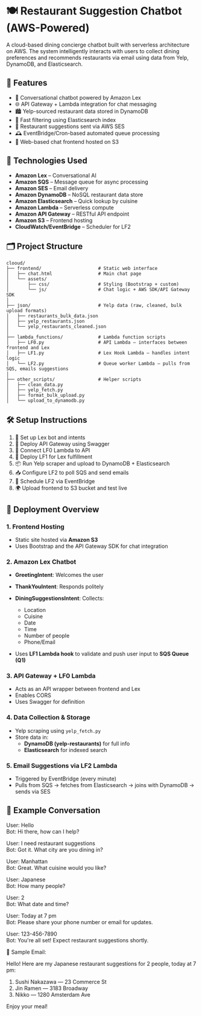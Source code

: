 # 🍽️ Restaurant Suggestion Chatbot (AWS-Powered)

A cloud-based dining concierge chatbot built with serverless architecture on AWS. The system intelligently interacts with users to collect dining preferences and recommends restaurants via email using data from Yelp, DynamoDB, and Elasticsearch.

## 🧠 Features

- 🤖 Conversational chatbot powered by Amazon Lex
- 🌐 API Gateway + Lambda integration for chat messaging
- 🏙️ Yelp-sourced restaurant data stored in DynamoDB
- 🔎 Fast filtering using Elasticsearch index
- 📩 Restaurant suggestions sent via AWS SES
- 🕰️ EventBridge/Cron-based automated queue processing
- 💬 Web-based chat frontend hosted on S3

## 🧰 Technologies Used

- **Amazon Lex** – Conversational AI
- **Amazon SQS** – Message queue for async processing
- **Amazon SES** – Email delivery
- **Amazon DynamoDB** – NoSQL restaurant data store
- **Amazon Elasticsearch** – Quick lookup by cuisine
- **Amazon Lambda** – Serverless compute
- **Amazon API Gateway** – RESTful API endpoint
- **Amazon S3** – Frontend hosting
- **CloudWatch/EventBridge** – Scheduler for LF2

## 🗂️ Project Structure
```
clooud/
├── frontend/                     # Static web interface
│   ├── chat.html                 # Main chat page
│   └── assets/
│       ├── css/                  # Styling (Bootstrap + custom)
│       └── js/                   # Chat logic + AWS SDK/API Gateway SDK
│
├── json/                         # Yelp data (raw, cleaned, bulk upload formats)
│   ├── restaurants_bulk_data.json
│   ├── yelp_restaurants.json
│   └── yelp_restaurants_cleaned.json
│
├── lambda_functions/             # Lambda function scripts
│   ├── LF0.py                    # API Lambda – interfaces between frontend and Lex
│   ├── LF1.py                    # Lex Hook Lambda – handles intent logic
│   └── LF2.py                    # Queue worker Lambda – pulls from SQS, emails suggestions
│
├── other_scripts/                # Helper scripts
│   ├── clean_data.py
│   ├── yelp_fetch.py
│   ├── format_bulk_upload.py
│   └── upload_to_dynamodb.py

```

## 🛠️ Setup Instructions

1. 🧠 Set up Lex bot and intents
2. 🛜 Deploy API Gateway using Swagger
3. 🔗 Connect LF0 Lambda to API
4. 💬 Deploy LF1 for Lex fulfillment
5. 📦 Run Yelp scraper and upload to DynamoDB + Elasticsearch
6. 📥 Configure LF2 to poll SQS and send emails
7. 📅 Schedule LF2 via EventBridge
8. 🌍 Upload frontend to S3 bucket and test live

## 🚀 Deployment Overview

### 1. Frontend Hosting
- Static site hosted via **Amazon S3**
- Uses Bootstrap and the API Gateway SDK for chat integration

### 2. Amazon Lex Chatbot
- **GreetingIntent**: Welcomes the user
- **ThankYouIntent**: Responds politely
- **DiningSuggestionsIntent**: Collects:
  - Location
  - Cuisine
  - Date
  - Time
  - Number of people
  - Phone/Email

- Uses **LF1 Lambda hook** to validate and push user input to **SQS Queue (Q1)**

### 3. API Gateway + LF0 Lambda
- Acts as an API wrapper between frontend and Lex
- Enables CORS
- Uses Swagger for definition

### 4. Data Collection & Storage
- Yelp scraping using `yelp_fetch.py`
- Store data in:
  - **DynamoDB (yelp-restaurants)** for full info
  - **Elasticsearch** for indexed search

### 5. Email Suggestions via LF2 Lambda
- Triggered by EventBridge (every minute)
- Pulls from SQS → fetches from Elasticsearch → joins with DynamoDB → sends via SES

## 🧪 Example Conversation

User: Hello  
Bot: Hi there, how can I help?

User: I need restaurant suggestions  
Bot: Got it. What city are you dining in?

User: Manhattan  
Bot: Great. What cuisine would you like?

User: Japanese  
Bot: How many people?

User: 2  
Bot: What date and time?

User: Today at 7 pm  
Bot: Please share your phone number or email for updates.

User: 123-456-7890  
Bot: You're all set! Expect restaurant suggestions shortly.

📧 Sample Email:

Hello! Here are my Japanese restaurant suggestions for 2 people, today at 7 pm:

1. Sushi Nakazawa — 23 Commerce St  
2. Jin Ramen — 3183 Broadway  
3. Nikko — 1280 Amsterdam Ave  

Enjoy your meal!

